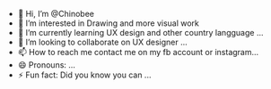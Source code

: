 - 👋 Hi, I’m @Chinobee
- 👀 I’m interested in Drawing and more visual work
- 🌱 I’m currently learning UX design and other country langguage ...
- 💞️ I’m looking to collaborate on UX designer ...
- 📫 How to reach me contact me on my fb account or instagram...
- 😄 Pronouns: ...
- ⚡ Fun fact: Did you know you can ...

<!---
Chinobee/Chinobee is a ✨ special ✨ repository because its `README.md` (this file) appears on your GitHub profile.
You can click the Preview link to take a look at your changes.
--->
